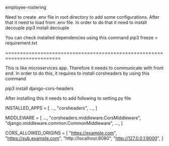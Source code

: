 employee-rostering


Need to create .env file in root directory to add some configurations.
After that it need to load from .env file. In order to do that it need to
install decouple
pip3 install decouple

You can check installed dependencies using this command
pip3 freeze > requirement.txt 

=========================================================================

This is like microservices app. Therefore it needs to communicate with
front end. In order to do this, it requires to install corsheaders by 
using this command

pip3 install django-cors-headers

After installing this it needs to add following to setting.py file

INSTALLED_APPS = [
    ...,
    "corsheaders",
    ...,
]


MIDDLEWARE = [
    ...,
    "corsheaders.middleware.CorsMiddleware",
    "django.middleware.common.CommonMiddleware",
    ...,
]

CORS_ALLOWED_ORIGINS = [
    "https://example.com",
    "https://sub.example.com",
    "http://localhost:8080",
    "http://127.0.0.1:9000",
]



